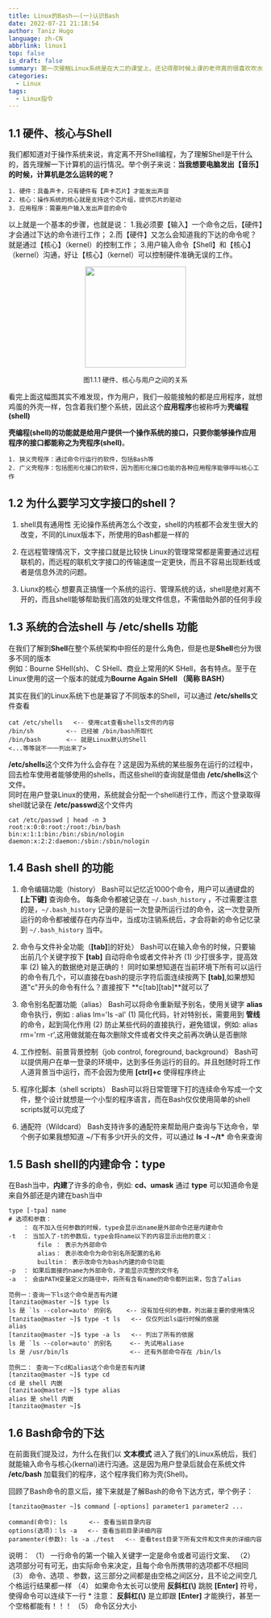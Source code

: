 ```yaml
---
title: Linux的Bash——(一)认识Bash
date: 2022-07-21 21:18:54
author: Taniz Hugo
language: zh-CN
abbrlink: linux1
top: false
is_draft: false
summary: 第一次接触Linux系统是在大二的课堂上，还记得那时候上课的老师真的很喜欢吹水，同时那时候也没有提起什么兴趣学，直到我的第一份实习，直接上手在Linux系统操作。为了更好的上手，于是我跟着鸟哥开始了Linux的学习~
categories: 
  - Linux
tags:
  - Linux指令
---
```




## 1.1 硬件、核心与Shell

我们都知道对于操作系统来说，肯定离不开Shell编程，为了理解Shell是干什么的，首先理解一下计算机的运行情况。举个例子来说：**当我想要电脑发出【音乐】的时候，计算机是怎么运转的呢？** 

    1. 硬件：具备声卡，只有硬件有【声卡芯片】才能发出声音
    2. 核心：操作系统的核心就是支持这个芯片组，提供芯片的驱动
    3. 应用程序：需要用户输入发出声音的命令


以上就是一个基本的步骤，也就是说：
1.我必须要【输入】一个命令之后，【硬件】才会通过下达的命令进行工作；
2.而【硬件】又怎么会知道我的下达的命令呢？就是通过【核心】（kernel）的控制工作；
3.用户输入命令【Shell】和【核心】（kernel）沟通，好让【核心】（kernel）可以控制硬件准确无误的工作。


<center>
<img src=https://i.imgs.ovh/i/2023/08/20/64e1decf6f04a.png width=200>


<font size=2>图1.1.1 硬件、核心与用户之间的关系</font><br/>
</center>

看完上面这幅图其实不难发现，作为用户，我们一般能接触的都是应用程序，就想鸡蛋的外壳一样，包含着我们整个系统，因此这个**应用程序**也被称呼为**壳编程(shell)**<br/>

**壳编程(shell)**的功能就是给用户提供一个操作系统的接口，只要你能够操作应用程序的接口都能称之为**壳程序(shell)**。<br/>

    1. 狭义壳程序：通过命令行运行的软件，包括Bash等
    2. 广义壳程序：包括图形化接口的软件，因为图形化接口也能的各种应用程序能够呼叫核心工作


## 1.2 为什么要学习文字接口的shell？

1. shell具有通用性
   无论操作系统再怎么个改变，shell的内核都不会发生很大的改变，不同的Linux版本下，所使用的Bash都是一样的


2. 在远程管理情况下，文字接口就是比较快
   Linux的管理常常都是需要通过远程联机的，而远程的联机文字接口的传输速度一定更快，而且不容易出现断线或者是信息外流的问题。

3. Liunx的核心
   想要真正搞懂一个系统的运行、管理系统的话，shell是绝对离不开的，而且shell能够帮助我们高效的处理文件信息，不需借助外部的任何手段

## 1.3 系统的合法shell 与 /etc/shells 功能

在我们了解到**Shell**在整个系统架构中担任的是什么角色，但是也是**Shell**也分为很多不同的版本<br/>
例如：Bourne SHell(sh)、 C SHell、商业上常用的K SHell，各有特点。至于在Linux使用的这一个版本的就成为**Bourne Again SHell （简称 BASH）**<br/>

其实在我们的Linux系统下也是兼容了不同版本的Shell，可以通过 **/etc/shells**文件查看
    

    cat /etc/shells   <-- 使用cat查看shells文件的内容
    /bin/sh         <-- 已经被 /bin/bash所取代
    /bin/bash       <-- 就是Linux默认的Shell
    <...等等就不一一列出来了>

**/etc/shells**这个文件为什么会存在？这是因为系统的某些服务在运行的过程中，回去检车使用者能够使用的shells，而这些shell的查询就是借由 **/etc/shells**这个文件。<br/>
同时在用户登录Linux的使用，系统就会分配一个shell进行工作，而这个登录取得shell就记录在 **/etc/passwd**这个文件内

    cat /etc/passwd | head -n 3  
    root:x:0:0:root:/root:/bin/bash
    bin:x:1:1:bin:/bin:/sbin/nologin
    daemon:x:2:2:daemon:/sbin:/sbin/nologin

## 1.4 Bash shell 的功能

1. 命令编辑功能（history）
   Bash可以记忆近1000个命令，用户可以通键盘的 **[上下键]** 查询命令。
   每条命令都被记录在 `~/.bash_history` ，不过需要注意的是，`~/.bash_history` 记录的是前一次登录所运行过的命令，这一次登录所运行的命令都被缓存在内存当中，当成功注销系统后，才会将新的命令记忆录到 `~/.bash_history` 当中。


2. 命令与文件补全功能（**[tab]**]的好处）
   Bash可以在输入命令的时候，只要输出前几个关键字按下 **[tab]** 自动将命令或者文件补齐
   (1) 少打很多字，提高效率 
   (2) 输入的数据绝对是正确的！
   同时如果想知道在当前环境下所有可以运行的命令有几个，可以直接在bash的提示字符后面连续按两下 **[tab]**,如果想知道"c"开头的命令有什么？直接按下 **c[tab][tab]**就可以了

3. 命令别名配置功能（alias）
   Bash可以将命令重新赋予别名，使用关键字 **alias**命令执行，例如 : alias lm='ls -al' 
   (1) 简化代码，针对特别长，需要用到 **管线**的命令，起到简化作用 
   (2) 防止某些代码的直接执行，避免错误，例如: alias rm='rm -r',这用做就能在每次删除文件或者文件夹之前再次确认是否删除

4. 工作控制、前景背景控制（job control, foreground, background）
   Bash可以提供用户在单一登录的环境中，达到多任务运行的目的。并且尅随时将工作人道背景当中运行，而不会因为使用 **[ctrl]+c** 使得程序终止

5. 程序化脚本（shell scripts）
   Bash可以将日常管理下打的连续命令写成一个文件，整个设计就想是一个小型的程序语言，而在Bash仅仅使用简单的shell scripts就可以完成了

6. 通配符（Wildcard）
   Bash支持许多的通配符来帮助用户查询与下达命令，举个例子如果我想知道 ~/下有多少t开头的文件，可以通过 **ls -l ~/t\*** 命令来查询

## 1.5 Bash shell的内建命令：type

在Bash当中，**内建**了许多的命令，例如: **cd、umask**
通过 **type** 可以知道命令是来自外部还是内建在bash当中

    type [-tpa] name
    # 选项和参数：
        ： 在不加入任何参数的时候，type会显示出name是外部命令还是内建命令
    -t  ： 当加入了-t的参数后，type会将name以下的内容显示出他的意义：
            file ： 表示为外部命令
            alias： 表示改命令为命令别名所配置的名称
            builtin： 表示改命令为bash内建的命令功能
    -p  ： 如果后面接的name为外部命令，才能显示完整的文件名
    -a  ： 会由PATH变量定义的路径中，将所有含有name的命令都列出来，包含了alias
    
    范例一：查询一下ls这个命令是否有内建
    [tanzitao@master ~]$ type ls              
    ls 是 `ls --color=auto' 的别名    <-- 没有加任何的参数，列出最主要的使用情况
    [tanzitao@master ~]$ type -t ls   <-- 仅仅列出ls运行时候的依据
    alias
    [tanzitao@master ~]$ type -a ls   <-- 列出了所有的依据
    ls 是 `ls --color=auto' 的别名     <-- 先试用aliase
    ls 是 /usr/bin/ls                 <-- 还有外部命令存在 /bin/ls
           
    范例二： 查询一下cd和alias这个命令是否有内建
    [tanzitao@master ~]$ type cd
    cd 是 shell 内嵌
    [tanzitao@master ~]$ type alias
    alias 是 shell 内嵌
    [tanzitao@master ~]$

## 1.6 Bash命令的下达

在前面我们提及过，为什么在我们以 **文本模式** 进入了我们的Linux系统后，我们就能输入命令与核心(kernal)进行沟通。这是因为用户登录后就会在系统文件 **/etc/bash** 加载我们的程序，这个程序我们称为壳(Shell)。

回顾了Bash命令的意义后，接下来就是了解Bash的命令下达方式，举个例子：

    [tanzitao@master ~]$ command [-options] parameter1 parameter2 ... 
    
    command(命令): ls      <-- 查看当前目录内容
    options(选项)：ls -a   <-- 查看当前目录详细内容
    paramenter(参数): ls -a ./test   <-- 查看test目录下所有文件和文件夹的详细内容

说明：
（1） 一行命令的第一个输入关键字一定是命令或者可运行文案、
（2） 选项部分可有可无，由实际命令来决定，且每个命令所携带的选项都不尽相同
（3） 命令、选项 、参数，这三部分之间都是由空格之间区分，且不论之间空几个格运行结果都一样
（4） 如果命令太长可以使用 **反斜杠(\\)** 跳脱 **[Enter]** 符号，使得命令可以连续下一行
    * 注意： **反斜杠(\\)** 是立即跟 **[Enter]** 才能换行，甚至一个空格都能有！！！
（5） 命令区分大小

